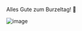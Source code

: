 Alles Gute zum Burzeltag! 🥳

![image](https://user-images.githubusercontent.com/113279816/189516453-b4990679-eb54-4907-baf3-d024283d17a7.png)

